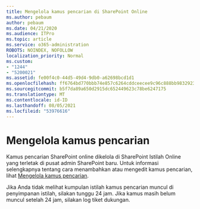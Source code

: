 ```yaml
---
title: Mengelola kamus pencarian di SharePoint Online
ms.author: pebaum
author: pebaum
ms.date: 04/21/2020
ms.audience: ITPro
ms.topic: article
ms.service: o365-administration
ROBOTS: NOINDEX, NOFOLLOW
localization_priority: Normal
ms.custom:
- "1244"
- "5200021"
ms.assetid: fe00f4c0-44d5-49d4-9db0-a62698bcd1d1
ms.openlocfilehash: ff6764bd770bbb74e857c6264cddceecee9c96c888bb983292398522f5e90a5c
ms.sourcegitcommit: b5f7da89a650d2915dc652449623c78be6247175
ms.translationtype: MT
ms.contentlocale: id-ID
ms.lasthandoff: 08/05/2021
ms.locfileid: "53976616"
---
```

# <a name="manage-search-dictionaries"></a>Mengelola kamus pencarian

Kamus pencarian SharePoint online dikelola di SharePoint Istilah Online yang terletak di pusat admin SharePoint baru. Untuk informasi selengkapnya tentang cara menambahkan atau mengedit kamus pencarian, lihat [Mengelola kamus pencarian](https://go.microsoft.com/fwlink/?linkid=2044669&amp;clcid=0x409).
  
Jika Anda tidak melihat kumpulan istilah kamus pencarian muncul di penyimpanan istilah, silakan tunggu 24 jam. Jika kamus masih belum muncul setelah 24 jam, silakan log tiket dukungan.
  